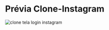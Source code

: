 # Prévia Clone-Instagram
![clone tela login instagram](https://user-images.githubusercontent.com/105811694/181091427-c7302b3e-50ed-4bee-b991-77cc39111bf0.png)
